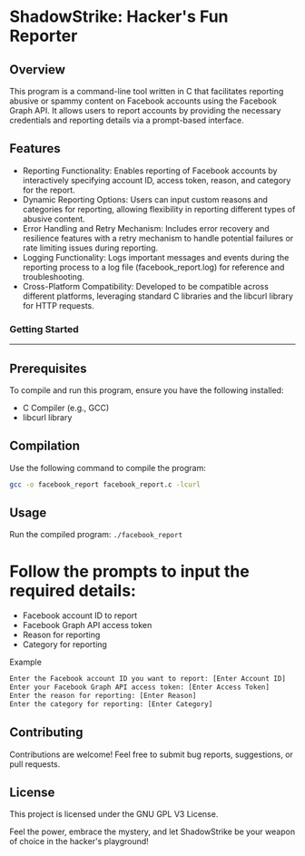 # ShadowStrike: Hacker's Fun Reporter

## Overview
This program is a command-line tool written in C that facilitates reporting abusive or spammy content on Facebook accounts using the Facebook Graph API. It allows users to report accounts by providing the necessary credentials and reporting details via a prompt-based interface.




## Features
- Reporting Functionality: Enables reporting of Facebook accounts by interactively specifying account ID, access token, reason, and category for the report.
- Dynamic Reporting Options: Users can input custom reasons and categories for reporting, allowing flexibility in reporting different types of abusive content.
- Error Handling and Retry Mechanism: Includes error recovery and resilience features with a retry mechanism to handle potential failures or rate limiting issues during reporting.
- Logging Functionality: Logs important messages and events during the reporting process to a log file (facebook_report.log) for reference and troubleshooting.
- Cross-Platform Compatibility: Developed to be compatible across different platforms, leveraging standard C libraries and the libcurl library for HTTP requests.



### Getting Started
-------
## Prerequisites
To compile and run this program, ensure you have the following installed:
- C Compiler (e.g., GCC)
- libcurl library

## Compilation
Use the following command to compile the program:

```bash
gcc -o facebook_report facebook_report.c -lcurl
```

## Usage
Run the compiled program: `./facebook_report`

# Follow the prompts to input the required details:
- Facebook account ID to report
- Facebook Graph API access token
- Reason for reporting
- Category for reporting

Example
```bash
Enter the Facebook account ID you want to report: [Enter Account ID]
Enter your Facebook Graph API access token: [Enter Access Token]
Enter the reason for reporting: [Enter Reason]
Enter the category for reporting: [Enter Category]
```

## Contributing
Contributions are welcome! Feel free to submit bug reports, suggestions, or pull requests.

## License
This project is licensed under the GNU GPL V3 License.


Feel the power, embrace the mystery, and let ShadowStrike be your weapon of choice in the hacker's playground!


